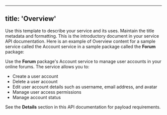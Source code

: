 ---
 title: 'Overview'
 ---
 
Use this template to describe your service and its uses. Maintain the title metadata and formatting. This is the introductory document in your service API documentation. Here is an example of Overview content for a sample service called the Account service in a sample package called the **Forum** package: 
 
Use the **Forum** package's Account service to manage user accounts in your online forums. The service allows you to: 

* Create a user account
* Delete a user account
* Edit user account details such as username, email address, and avatar
* Manage user access permissions
* Manage account status

See the **Details** section in this API documentation for payload requirements. 
